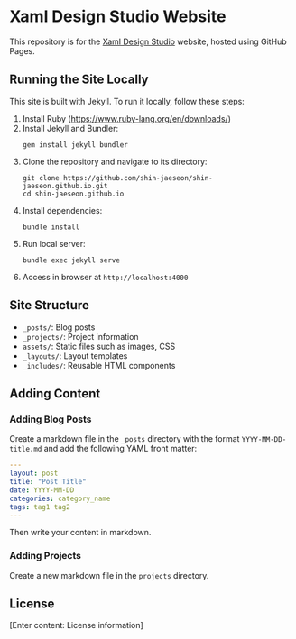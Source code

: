 # Xaml Design Studio Website

This repository is for the [Xaml Design Studio](https://www.xamldesign.studio) website, hosted using GitHub Pages.

## Running the Site Locally

This site is built with Jekyll. To run it locally, follow these steps:

1. Install Ruby (https://www.ruby-lang.org/en/downloads/)
2. Install Jekyll and Bundler:
   ```
   gem install jekyll bundler
   ```
3. Clone the repository and navigate to its directory:
   ```
   git clone https://github.com/shin-jaeseon/shin-jaeseon.github.io.git
   cd shin-jaeseon.github.io
   ```
4. Install dependencies:
   ```
   bundle install
   ```
5. Run local server:
   ```
   bundle exec jekyll serve
   ```
6. Access in browser at `http://localhost:4000`

## Site Structure

- `_posts/`: Blog posts
- `_projects/`: Project information
- `assets/`: Static files such as images, CSS
- `_layouts/`: Layout templates
- `_includes/`: Reusable HTML components

## Adding Content

### Adding Blog Posts

Create a markdown file in the `_posts` directory with the format `YYYY-MM-DD-title.md` and add the following YAML front matter:

```yaml
---
layout: post
title: "Post Title"
date: YYYY-MM-DD
categories: category_name
tags: tag1 tag2
---
```

Then write your content in markdown.

### Adding Projects

Create a new markdown file in the `projects` directory.

## License

[Enter content: License information]
